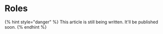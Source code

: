 # Roles

{% hint style="danger" %}
This article is still being written. It'll be published soon.
{% endhint %}
